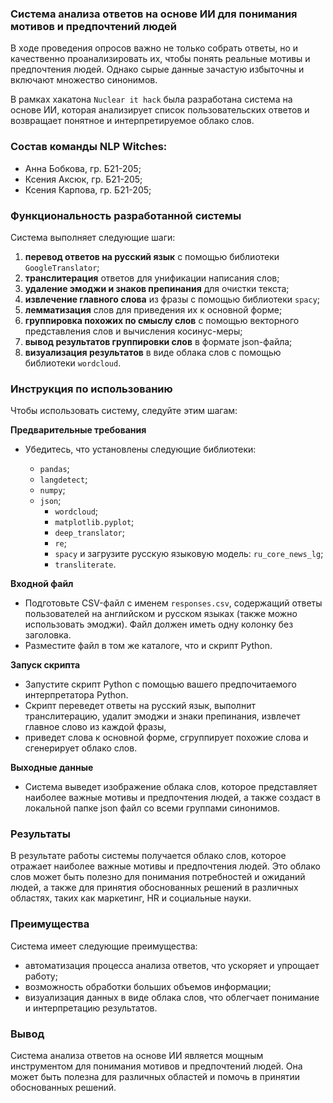 ### Система анализа ответов на основе ИИ для понимания мотивов и предпочтений людей

В ходе проведения опросов важно не только собрать ответы, но и качественно проанализировать их, чтобы понять реальные мотивы и предпочтения людей. 
Однако сырые данные зачастую избыточны и включают множество синонимов.

В рамках хакатона `Nuclear it hack` была разработана система на основе ИИ, которая анализирует список пользовательских ответов и возвращает понятное и интерпретируемое облако слов.

### Состав команды NLP Witches:

* Анна Бобкова, гр. Б21-205;
* Ксения Аксюк, гр. Б21-205;
* Ксения Карпова, гр. Б21-205;

### Функциональность разработанной системы

Система выполняет следующие шаги:

1. **перевод ответов на русский язык** с помощью библиотеки `GoogleTranslator`;
2. **транслитерация** ответов для унификации написания слов;
3. **удаление эмоджи и знаков препинания** для очистки текста;
4. **извлечение главного слова** из фразы с помощью библиотеки `spacy`;
5. **лемматизация** слов для приведения их к основной форме;
6. **группировка похожих по смыслу слов** с помощью векторного представления слов и вычисления косинус-меры;
7. **вывод результатов группировки слов** в формате json-файла;
8. **визуализация результатов** в виде облака слов с помощью библиотеки `wordcloud`.

### Инструкция по использованию

Чтобы использовать систему, следуйте этим шагам:

**Предварительные требования**

* Убедитесь, что установлены следующие библиотеки:
	
	+ `pandas`;
  + `langdetect`;
  + `numpy`;
  + `json`;
	+ `wordcloud`;
	+ `matplotlib.pyplot`;
	+ `deep_translator`;
	+ `re`;
	+ `spacy` и загрузите русскую языковую модель: `ru_core_news_lg`;
	+ `transliterate`.

**Входной файл**

* Подготовьте CSV-файл с именем `responses.csv`, содержащий ответы пользователей на английском и русском языках (также можно использовать эмоджи). Файл должен иметь одну колонку без заголовка.
* Разместите файл в том же каталоге, что и скрипт Python.

**Запуск скрипта**

* Запустите скрипт Python с помощью вашего предпочитаемого интерпретатора Python.
* Скрипт переведет ответы на русский язык, выполнит транслитерацию, удалит эмоджи и знаки препинания, извлечет главное слово из каждой фразы,
* приведет слова к основной форме, сгруппирует похожие слова и сгенерирует облако слов.

**Выходные данные**

* Система выведет изображение облака слов, которое представляет наиболее важные мотивы и предпочтения людей, а также создаст в локальной папке json файл со всеми группами синонимов.

### Результаты

В результате работы системы получается облако слов, которое отражает наиболее важные мотивы и предпочтения людей. Это облако слов может быть полезно для понимания потребностей 
и ожиданий людей, а также для принятия обоснованных решений в различных областях, таких как маркетинг, HR и социальные науки.

### Преимущества

Система имеет следующие преимущества:

* автоматизация процесса анализа ответов, что ускоряет и упрощает работу;
* возможность обработки больших объемов информации;
* визуализация данных в виде облака слов, что облегчает понимание и интерпретацию результатов.

### Вывод

Система анализа ответов на основе ИИ является мощным инструментом для понимания мотивов и предпочтений людей. Она может быть полезна для различных областей и помочь 
в принятии обоснованных решений.
